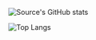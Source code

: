 ![Source's GitHub stats](https://github-readme-stats.vercel.app/api?username=grey-4&count_private=true&show_icons=true&theme=graywhite)

![Top Langs](https://github-readme-stats.vercel.app/api/top-langs/?username=grey-4&count_private=true&layout=compact&langs_count=6&theme=graywhite)

